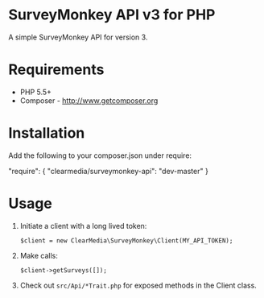# SurveyMonkey API v3 for PHP

A simple SurveyMonkey API for version 3.

# Requirements
- PHP 5.5+
- Composer - http://www.getcomposer.org

# Installation
Add the following to your composer.json under require:

"require": {
	"clearmedia/surveymonkey-api": "dev-master"
}

# Usage

1) Initiate a client with a long lived token:

	``$client = new ClearMedia\SurveyMonkey\Client(MY_API_TOKEN);``

2) Make calls:

	``$client->getSurveys([]);``

3) Check out ``src/Api/*Trait.php`` for exposed methods in the Client class.
